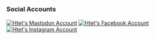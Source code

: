 ###
<h3 align="left">Social Accounts</h3>
<p align="left">
<a href="https://mastodon.social/htetoh" target="blank"><img align="center" src="https://img.shields.io/badge/Mastodon-purple?style=Social&logo=Mastodon&logoColor=%23Ffffff&link=https%3A%2F%2Fmastodon.social%2Fhtetoh" alt="Htet's Mastodon Account" /></a>
<a href="https://facebook.com/lhtetohl" target="blank"><img align="center" src="https://img.shields.io/badge/Facebook-1877F2?style=Social&logo=Facebook&logoColor=Ffffff&link=https%3A%2F%2Ffacebook.com%2Flhtetohl" alt="Htet's Facebook Account" /></a>
<a href="https://instagram.com/lhtetohl" target="blank"><img align="center" src="https://img.shields.io/badge/Facebook-1877F2?style=Social&logo=Facebook&logoColor=Ffffff&link=https%3A%2F%2Ffacebook.com%2Flhtetohl" alt="Htet's Instagram Account" /></a>
</p>

<!--
**htetoh/htetoh** is a ✨ _special_ ✨ repository because its `README.md` (this file) appears on your GitHub profile.

Here are some ideas to get you started:

- 🔭 I’m currently working on ...
- 🌱 I’m currently learning ...
- 👯 I’m looking to collaborate on ...
- 🤔 I’m looking for help with ...
- 💬 Ask me about ...
- 📫 How to reach me: ...
- 😄 Pronouns: ...
- ⚡ Fun fact: ...
-->
